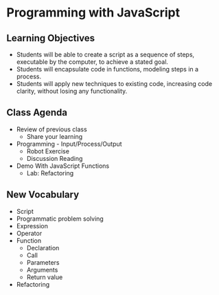 # Programming with JavaScript

## Learning Objectives

- Students will be able to create a script as a sequence of steps, executable by the computer, to achieve a stated goal.
- Students will encapsulate code in functions, modeling steps in a process. 
- Students will apply new techniques to existing code, increasing code clarity, without losing any functionality. 

## Class Agenda

- Review of previous class
  - Share your learning
- Programming - Input/Process/Output
  - Robot Exercise
  - Discussion Reading
- Demo With JavaScript Functions
  - Lab: Refactoring

## New Vocabulary

- Script
- Programmatic problem solving
- Expression
- Operator
- Function
  - Declaration
  - Call
  - Parameters
  - Arguments
  - Return value
- Refactoring
